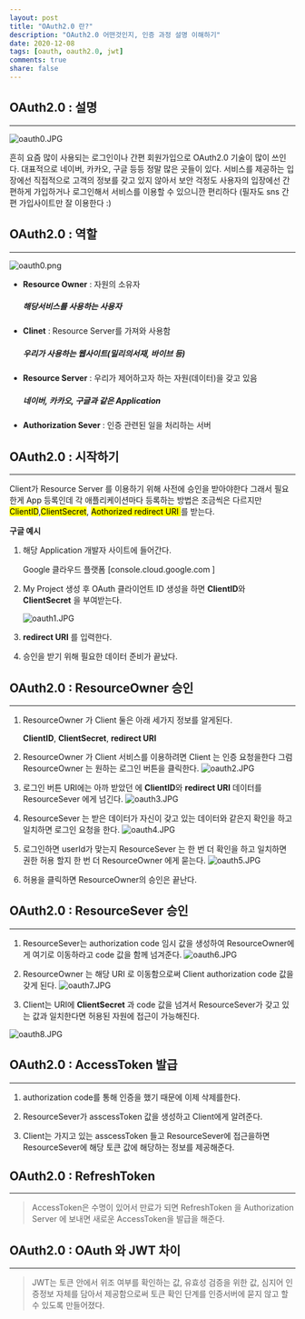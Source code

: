 ```yaml
---
layout: post
title: "OAuth2.0 란?"
description: "OAuth2.0 어떤것인지, 인증 과정 설명 이해하기"
date: 2020-12-08
tags: [oauth, oauth2.0, jwt]
comments: true
share: false
---
```



## OAuth2.0 : 설명
---

 ![oauth0.JPG](https://github.com/younme20/younme20.github.io/blob/master/assets/images/login.JPG?raw=true)

흔히 요즘 많이 사용되는 로그인이나 간편 회원가입으로 OAuth2.0 기술이 많이 쓰인다. 대표적으로 네이버, 카카오, 구글 등등 정말 많은 곳들이 있다. 
서비스를 제공하는 입장에선 직접적으로 고객의 정보를 갖고 있지 않아서 보안 걱정도 사용자의 입장에선 간편하게 가입하거나 로그인해서 서비스를 이용할 수 있으니깐 편리하다 (필자도 sns 간편 가입사이트만 잘 이용한다 :)





## OAuth2.0 : 역할
---

 ![oauth0.png](https://github.com/younme20/younme20.github.io/blob/master/assets/images/oauth0.png?raw=true)

* **Resource Owner** :
    자원의 소유자

    #####   해당서비스를 사용하는 사용자

* **Clinet** : 
    Resource Server를 가져와 사용함
    #####   우리가 사용하는 웹사이트(밀리의서재, 바이브 등)

* **Resource Server** : 
    우리가 제어하고자 하는 자원(데이터)을 갖고 있음

    #####   네이버, 카카오, 구글과 같은 Application 

* **Authorization Sever** : 
    인증 관련된 일을 처리하는 서버




## OAuth2.0 : 시작하기
---
  Client가 Resource Server 를 이용하기 위해 사전에 승인을 받아야한다 그래서 필요한게 App 등록인데 각 애플리케이션마다 등록하는 방법은 조금씩은 다르지만 <mark>ClientID</mark>,<mark>ClientSecret</mark>, <mark>Aothorized redirect URI </mark>를 받는다.<mark>
    
  **구글 예시**
1. 해당 Application 개발자 사이트에 들어간다.
    
    Google 클라우드 플랫폼 [console.cloud.google.com ]

2. My Project 생성 후  OAuth 클라이언트 ID 생성을 하면 **ClientID**와 **ClientSecret** 을 부여받는다. 

    ![oauth1.JPG](https://github.com/younme20/younme20.github.io/blob/master/assets/images/oauth1.png?raw=true)

3. **redirect URI** 를 입력한다.

4. 승인을 받기 위해 필요한 데이터 준비가 끝났다.




## OAuth2.0 :  ResourceOwner 승인
---
1.  ResourceOwner 가 Client 둘은 아래 세가지 정보를 알게된다.
     
    **ClientID**, 
    **ClientSecret**, 
    **redirect URI**

2. ResourceOwner 가 Client 서비스를 이용하려면 Client 는 인증 요청을한다 그럼 ResourceOwner 는 원하는 로그인 버튼을 클릭한다.
    ![oauth2.JPG](https://github.com/younme20/younme20.github.io/blob/master/assets/images/oauth2.JPG?raw=true)

3. 로그인 버튼 URI에는 아까 받았던 에 **ClientID**와 **redirect URI** 데이터를 ResourceSever 에게 넘긴다.
    ![oauth3.JPG](https://github.com/younme20/younme20.github.io/blob/master/assets/images/oauth3.JPG?raw=true)

4. ResourceSever 는 받은 데이터가 자신이 갖고 있는 데이터와 같은지 확인을 하고 일치하면 로그인 요청을 한다.
    ![oauth4.JPG](https://github.com/younme20/younme20.github.io/blob/master/assets/images/oauth4.JPG?raw=true)

5. 로그인하면 userId가 맞는지 ResourceSever 는 한 번 더 확인을 하고 일치하면 권한 허용 할지 한 번 더 ResourceOwner 에게 묻는다.
    ![oauth5.JPG](https://github.com/younme20/younme20.github.io/blob/master/assets/images/oauth5.JPG?raw=true)

6. 허용을 클릭하면 ResourceOwner의 승인은 끝난다.

## OAuth2.0 :  ResourceSever 승인
---

1. ResourceSever는 authorization code 임시 값을 생성하여 ResourceOwner에게 여기로 이동하라고 code 값을 함께 넘겨준다. 
 ![oauth6.JPG](https://github.com/younme20/younme20.github.io/blob/master/assets/images/oauth6.JPG?raw=true)

2. ResourceOwner 는 해당 URI 로 이동함으로써 Client  authorization code 값을 갖게 된다. 
 ![oauth7.JPG](https://github.com/younme20/younme20.github.io/blob/master/assets/images/oauth7.JPG?raw=true)

3. Client는 URI에 **ClientSecret** 과 code 값을 넘겨서  ResourceSever가 갖고 있는 값과 일치한다면 허용된 자원에 접근이 가능해진다.  

 ![oauth8.JPG](https://github.com/younme20/younme20.github.io/blob/master/assets/images/oauth8.JPG?raw=true)




## OAuth2.0 :  AccessToken 발급
---
1. authorization code를 통해 인증을 했기 때문에 이제 삭제를한다. 

2.  ResourceSever가 asscessToken 값을 생성하고 Client에게 알려준다. 

3.  Client는 가지고 있는 asscessToken 들고  ResourceSever에 접근을하면 ResourceSever에 해당 토큰 값에 해당하는 정보를 제공해준다. 


## OAuth2.0 :  RefreshToken
---
> AccessToken은 수명이 있어서 만료가 되면 RefreshToken 을 Authorization Server 에 보내면 새로운 AccessToken을 발급을 해준다. 


## OAuth2.0 :  OAuth 와 JWT 차이
---
>JWT는 토큰 안에서 위조 여부를 확인하는 값, 유효성 검증을 위한 값,
 심지어 인증정보 자체를 담아서 제공함으로써 토큰 확인 단계를 인증서버에 묻지 않고 할 수 있도록 만들어졌다.

